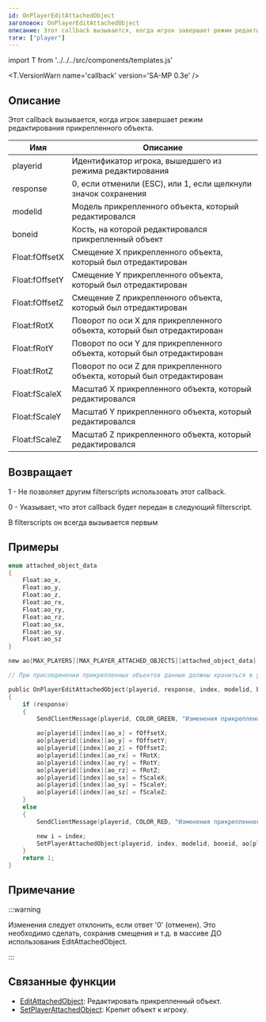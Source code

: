```yaml
---
id: OnPlayerEditAttachedObject
заголовок: OnPlayerEditAttachedObject
описание: Этот callback вызывается, когда игрок завершает режим редактирования прикрепленного объекта.
тэги: ["player"]
---
```


import T from '../../../src/components/templates.js'

<T.VersionWarn name='callback' version='SA-MP 0.3e' />

## Описание

Этот callback вызывается, когда игрок завершает режим редактирования прикрепленного объекта.

| Имя            | Описание                                                                   |
| -------------- | -------------------------------------------------------------------------- |
| playerid       | Идентификатор игрока, вышедшего из режима редактирования                   |
| response       | 0, если отменили (ESC), или 1, если щелкнули значок сохранения             |
| modelid        | Модель прикрепленного объекта, который редактировался                      |
| boneid         | Кость, на которой редактировался прикрепленный объект                      |
| Float:fOffsetX | Смещение X прикрепленного объекта, который был отредактирован              |
| Float:fOffsetY | Смещение Y прикрепленного объекта, который был отредактирован              |
| Float:fOffsetZ | Смещение Z прикрепленного объекта, который был отредактирован              |
| Float:fRotX    | Поворот по оси X для прикрепленного объекта, который был отредактирован    |
| Float:fRotY    | Поворот по оси Y для прикрепленного объекта, который был отредактирован    |
| Float:fRotZ    | Поворот по оси Z для прикрепленного объекта, который был отредактирован    |
| Float:fScaleX  | Масштаб X прикрепленного объекта, который редактировался                   |
| Float:fScaleY  | Масштаб Y прикрепленного объекта, который редактировался                   |
| Float:fScaleZ  | Масштаб Z прикрепленного объекта, который редактировался                   |

## Возвращает

1 - Не позволяет другим filterscripts использовать этот callback.

0 - Указывает, что этот callback будет передан в следующий filterscript.

В filterscripts он всегда вызывается первым

## Примеры

```c
enum attached_object_data
{
    Float:ao_x,
    Float:ao_y,
    Float:ao_z,
    Float:ao_rx,
    Float:ao_ry,
    Float:ao_rz,
    Float:ao_sx,
    Float:ao_sy,
    Float:ao_sz
}

new ao[MAX_PLAYERS][MAX_PLAYER_ATTACHED_OBJECTS][attached_object_data];

// При присоединении прикрепленных объектов данные должны храниться в указанном выше массиве.

public OnPlayerEditAttachedObject(playerid, response, index, modelid, boneid, Float:fOffsetX, Float:fOffsetY, Float:fOffsetZ, Float:fRotX, Float:fRotY, Float:fRotZ, Float:fScaleX, Float:fScaleY, Float:fScaleZ)
{
    if (response)
    {
        SendClientMessage(playerid, COLOR_GREEN, "Изменения прикрепленного объекта сохранены.");

        ao[playerid][index][ao_x] = fOffsetX;
        ao[playerid][index][ao_y] = fOffsetY;
        ao[playerid][index][ao_z] = fOffsetZ;
        ao[playerid][index][ao_rx] = fRotX;
        ao[playerid][index][ao_ry] = fRotY;
        ao[playerid][index][ao_rz] = fRotZ;
        ao[playerid][index][ao_sx] = fScaleX;
        ao[playerid][index][ao_sy] = fScaleY;
        ao[playerid][index][ao_sz] = fScaleZ;
    }
    else
    {
        SendClientMessage(playerid, COLOR_RED, "Изменения прикрепленного объекта не сохраняются.");

        new i = index;
        SetPlayerAttachedObject(playerid, index, modelid, boneid, ao[playerid][i][ao_x], ao[playerid][i][ao_y], ao[playerid][i][ao_z], ao[playerid][i][ao_rx], ao[playerid][i][ao_ry], ao[playerid][i][ao_rz], ao[playerid][i][ao_sx], ao[playerid][i][ao_sy], ao[playerid][i][ao_sz]);
    }
    return 1;
}
```

## Примечание

:::warning

Изменения следует отклонить, если ответ '0' (отменен). Это необходимо сделать, сохранив смещения и т.д. в массиве ДО использования EditAttachedObject.

:::

## Связанные функции

- [EditAttachedObject](../functions/EditAttachedObject.md): Редактировать прикрепленный объект.
- [SetPlayerAttachedObject](../functions/SetPlayerAttachedObject.md): Крепит объект к игроку.
